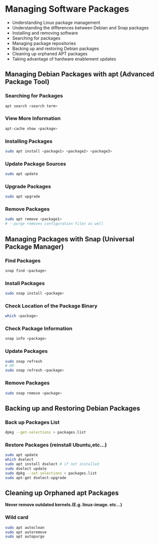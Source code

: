 # Managing Software Packages

- Understanding Linux package management
- Understanding the differences between Debian and Snap packages
- Installing and removing software
- Searching for packages
- Managing package repositories
- Backing up and restoring Debian packages
- Cleaning up orphaned APT packages
- Taking advantage of hardware enablement updates

## Managing Debian Packages with apt (Advanced Package Tool)

### Searching for Packages

```bash
apt search <search term>
```

### View More Information

```bash
apt-cache show <package>
```

### Installing Packages

```bash
sudo apt install <package1> <package2> <package3>
```

### Update Package Sources

```bash
sudo apt update
```

### Upgrade Packages

```bash
sudo apt upgrade
```

### Remove Packages

```bash
sudo apt remove <package1>
# --purge removes configuration files as well
```

## Managing Packages with Snap (Universal Package Manager)

### Find Packages

```bash
snap find <package>
```

### Install Packages

```bash
sudo snap install <package>
```

### Check Location of the Package Binary

```bash
which <package>
```

### Check Package Information

```bash
snap info <package>
```

### Update Packages

```bash
sudo snap refresh
# OR
sudo snap refresh <package>
```

### Remove Packages

```bash
sudo snap remove <package>
```

## Backing up and Restoring Debian Packages

### Back up Packages List

```bash
dpkg --get-selections > packages.list
```

### Restore Packages (reinstall Ubuntu,etc...)

```bash
sudo apt update
which dselect
sudo apt install dselect # if not installed
sudo dselect update
sudo dpkg --set-selections < packages.list
sudo apt-get dselect-upgrade
```

## Cleaning up Orphaned apt Packages

**Never remove outdated kernels.(E.g. linux-image. etc...)**

### Wild card

```bash
sudo apt autoclean
sudo apt autoremove
sudo apt autopurge
```
